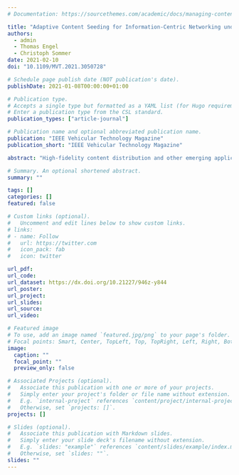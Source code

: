 ```yaml
---
# Documentation: https://sourcethemes.com/academic/docs/managing-content/

title: "Adaptive Content Seeding for Information-Centric Networking under High Topology Dynamics: Where You Seed Matters"
authors: 
  - admin
  - Thomas Engel
  - Christoph Sommer
date: 2021-02-10
doi: "10.1109/MVT.2021.3050728"

# Schedule page publish date (NOT publication's date).
publishDate: 2021-01-08T00:00:00+01:00

# Publication type.
# Accepts a single type but formatted as a YAML list (for Hugo requirements).
# Enter a publication type from the CSL standard.
publication_types: ["article-journal"]

# Publication name and optional abbreviated publication name.
publication: "IEEE Vehicular Technology Magazine"
publication_short: "IEEE Vehicular Technology Magazine"

abstract: "High-fidelity content distribution and other emerging applications of 5G and beyond-5G mobile broadband networking can put massive load on the core and Radio Access Network (RAN). To address this, direct Device to Device (D2D) communication has recently become a first-class citizen of these networks. While Information-Centric Vehicular Networking (ICVN) based on fog computing can indeed exploit such D2D links to alleviate the load on the RAN by proactively seeding content in the network, it has been shown that such seeding can cause even more load if performed where not needed. In addition, trying to determine where to seed content often causes additional load, negating the benefit of seeding. In this work, we therefore propose to adaptively seed fog nodes based on a purely virtual clustering approach. Here, vehicles are unaware of clustering decisions, thus no longer requiring an explicit exchange of control messages. We show that the benefit of such an adaptive approach goes beyond simply being able to flexibly trade off performance metrics versus each other: instead, it can consistently lower the load on the RAN link. We also show that this property even holds if node location information is only available as coarsely-grained as macro-scale grid cells."

# Summary. An optional shortened abstract.
summary: ""

tags: []
categories: []
featured: false

# Custom links (optional).
#   Uncomment and edit lines below to show custom links.
# links:
# - name: Follow
#   url: https://twitter.com
#   icon_pack: fab
#   icon: twitter

url_pdf:
url_code:
url_dataset: https://dx.doi.org/10.21227/946z-y844
url_poster:
url_project:
url_slides:
url_source:
url_video:

# Featured image
# To use, add an image named `featured.jpg/png` to your page's folder. 
# Focal points: Smart, Center, TopLeft, Top, TopRight, Left, Right, BottomLeft, Bottom, BottomRight.
image:
  caption: ""
  focal_point: ""
  preview_only: false

# Associated Projects (optional).
#   Associate this publication with one or more of your projects.
#   Simply enter your project's folder or file name without extension.
#   E.g. `internal-project` references `content/project/internal-project/index.md`.
#   Otherwise, set `projects: []`.
projects: []

# Slides (optional).
#   Associate this publication with Markdown slides.
#   Simply enter your slide deck's filename without extension.
#   E.g. `slides: "example"` references `content/slides/example/index.md`.
#   Otherwise, set `slides: ""`.
slides: ""
---
```

